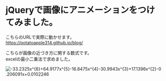 # jQueryで画像にアニメーションをつけてみました。

こちらのURLで実際に動かせます。  
https://potatoapple314.github.io/blog/


こちらが画像の近づき方に関する数式です。  
excelの最小二乗法で求めました。  

<img src="https://latex.codecogs.com/gif.latex?-33.2325x^{6}&plus;64.9177x^{5}-16.8475x^{4}-30.9943x^{3}&plus;17.1396x^{2}-0.206091x&plus;0.0102246" title="-33.2325x^{6}+64.9177x^{5}-16.8475x^{4}-30.9943x^{3}+17.1396x^{2}-0.206091x+0.0102246" />


